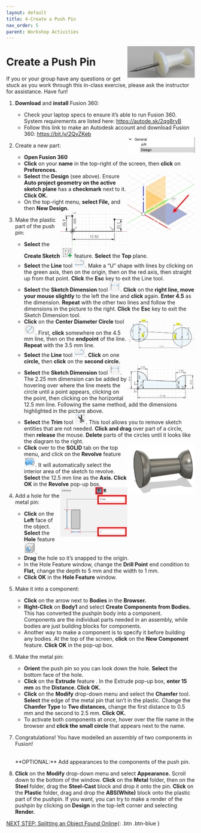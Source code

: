 ```yaml
---
layout: default
title: 4-Create a Push Pin
nav_order: 5
parent: Workshop Activities
---
```


<img src="images/act-4/0.png" alt="" style="float:right;width:180px;">

# Create a Push Pin

If you or your group have any questions or get stuck as you work through this in-class exercise, please ask the instructor for assistance.  Have fun!

1.  **Download** and **install** Fusion 360:
    -   Check your laptop specs to ensure it’s able to run Fusion 360. System requirements are listed here: https://autode.sk/2qg8ryB
    -   Follow this link to make an Autodesk account and download Fusion 360: https://bit.ly/2QvZKeb

    <img src="images/act-4/2.png" alt="" style="float:right;width:180px;">

2.  Create a new part:
    -   **Open Fusion 360**
    -   **Click** on your **name** in the top-right of the screen, then **click** on **Preferences.**
    
    <img src="images/act-4/2-2.png" alt="" style="float:right;width:180px;">
    
    -   **Select** the **Design** (see above). Ensure **Auto project geometry on the active sketch plane** has a **checkmark** next to it. **Click OK.**
    -   On the top-right menu, **select File,** and then **New Design.**

    <img src="images/act-4/3-2.png" alt="" style="float:right;width:180px;">

3.  Make the plastic part of the push pin:
    -   **Select** the **Create Sketch** <img src="images/act-4/3.png" alt="" style="width:30px;"> feature. **Select** the **Top** plane.
    -   **Select** the **Line** tool <img src="images/act-4/3-3.png" alt="" style="width:30px;">. Make a “U” shape with lines by clicking on the green axis, then on the origin, then on the red axis, then straight up from that point. **Click** the **Esc** key to exit the Line tool.
    -   **Select** the **Sketch Dimension** tool <img src="images/act-4/3-4.png" alt="" style="width:30px;">. **Click** on the **right line, move your mouse slightly** to the left the line and **click** again. **Enter 4.5** as the dimension. **Repeat** with the other two lines and follow the dimensions in the picture to the right. **Click** the **Esc** key to exit the Sketch Dimension tool.
    
    <img src="images/act-4/3-5.png" alt="" style="float:right;width:180px;">
    
    -   **Click** on the **Center Diameter Circle** tool <img src="images/act-4/3-6.png" alt="" style="width:30px;">. First, **click** somewhere on the 4.5 mm line, then on the **endpoint** of the line. **Repeat** with the 3.5 mm line.
    -   **Select** the **Line** tool <img src="images/act-4/3-7.png" alt="" style="width:30px;">. **Click** on one **circle,** then **click** on the **second circle.**
    
    <img src="images/act-4/3-9.png" alt="" style="float:right;width:180px;">
    
    -   **Select** the **Sketch Dimension** tool <img src="images/act-4/3-8.png" alt="" style="width:30px;">. The 2.25 mm dimension can be added by hovering over where the line meets the circle until a point appears, clicking on the point, then clicking on the horizontal 12.5 mm line. Following the same method, add the dimensions highlighted in the picture above.
    -   **Select** the **Trim** tool <img src="images/act-4/3-91.png" alt="" style="width:30px;">. This tool allows you to remove sketch entities that are not needed. **Click and drag** over part of a circle, then **release** the mouse. **Delete** parts of the circles until it looks like the diagram to the right.
    
    <img src="images/act-4/3-92.png" alt="" style="float:right;width:180px;">
    
    -   **Click** over to the **SOLID** tab on the top menu, and click on the **Revolve** feature <img src="images/act-4/3-93.png" alt="" style="width:30px;">. It will automatically select the interior area of the sketch to revolve. **Select** the 12.5 mm line as the **Axis. Click OK** in the **Revolve** pop-up box.

    <img src="images/act-4/4.png" alt="" style="float:right;width:180px;">

4.  Add a hole for the metal pin:
    -   **Click** on the **Left** face of the object. **Select** the **Hole** feature <img src="images/act-4/4-2.png" alt="" style="width:30px;">.
    -   **Drag** the hole so it’s snapped to the origin.
    -   In the Hole Feature window, change the **Drill Point** end condition to **Flat,** change the depth to 5 mm and the width to 1 mm.
    -   **Click OK** in the **Hole Feature** window.
5.  Make it into a component:
    -   **Click** on the arrow next to **Bodies** in the **Browser.**
    -   **Right-Click** on **Body1** and select **Create Components from Bodies.** This has converted the pushpin body into a component. Components are the individual parts needed in an assembly, while bodies are just building blocks for components.
    -   Another way to make a component is to specify it before building any bodies. At the top of the screen, **click** on the **New Component** feature. **Click OK** in the pop-up box.
6.  Make the metal pin:
    -   **Orient** the push pin so you can look down the hole. **Select** the bottom face of the hole.
    -   **Click** on the **Extrude** feature . In the Extrude pop-up box, **enter 15 mm** as the **Distance. Click OK.**
    -   **Click** on the **Modify** drop-down menu and select the **Chamfer** tool. **Select** the edge of the metal pin that isn’t in the plastic. Change the **Chamfer Type** to **Two distances,** change the first distance to 0.5 mm and the second to 2.5 mm. **Click OK.**
    -   To activate both components at once, hover over the file name in the browser and **click the small circle** that appears next to the name.
7.  Congratulations! You have modelled an assembly of two components in Fusion!

    <br>
    **OPTIONAL:** Add appearances to the components of the push pin.

8.  **Click** on the **Modify** drop-down menu and select **Appearance.** Scroll down to the bottom of the window. **Click** on the **Metal** folder, then on the **Steel** folder, drag the **Steel-Cast** block and drop it onto the pin. **Click** on the **Plastic** folder, drag and drop the **ABS(White)** block onto the plastic part of the pushpin. If you want, you can try to make a render of the pushpin by clicking on **Design** in the top-left corner and selecting **Render.**

[NEXT STEP: Splitting an Object Found Online](act-5.html){: .btn .btn-blue }

